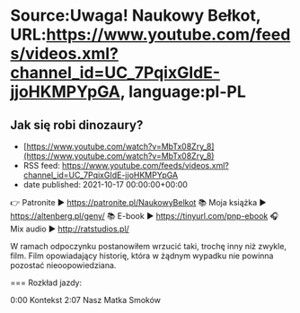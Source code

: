 # Source:Uwaga! Naukowy Bełkot, URL:https://www.youtube.com/feeds/videos.xml?channel_id=UC_7PqixGIdE-jjoHKMPYpGA, language:pl-PL

## Jak się robi dinozaury?
 - [https://www.youtube.com/watch?v=MbTx08Zry_8](https://www.youtube.com/watch?v=MbTx08Zry_8)
 - RSS feed: https://www.youtube.com/feeds/videos.xml?channel_id=UC_7PqixGIdE-jjoHKMPYpGA
 - date published: 2021-10-17 00:00:00+00:00

👉 Patronite ► https://patronite.pl/NaukowyBelkot 
📚 Moja książka ► https://altenberg.pl/geny/
📚 E-book ► https://tinyurl.com/pnp-ebook
🎧 Mix audio ► http://ratstudios.pl/

W ramach odpoczynku postanowiłem wrzucić taki, trochę inny niż zwykle, film. Film opowiadający historię, która w żądnym wypadku nie powinna pozostać nieoopowiedziana.

===
Rozkład jazdy:

0:00 Kontekst
2:07 Nasz Matka Smoków

